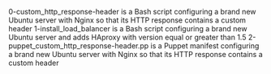 0-custom_http_response-header is a Bash script configuring a brand new Ubuntu server with Nginx so that its HTTP response contains a custom header
1-install_load_balancer is a Bash script configuring a brand new Ubuntu server and adds HAproxy with version equal or greater than 1.5
2-puppet_custom_http_response-header.pp	is a Puppet manifest configuring a brand new Ubuntu server with Nginx so that its HTTP response contains a custom header
